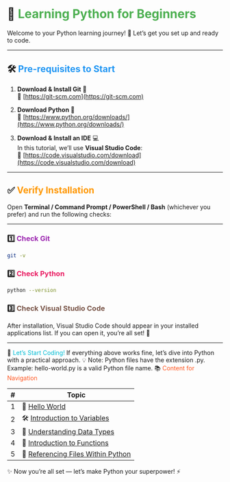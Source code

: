 # 🐍 <span style="color:#4CAF50;">Learning Python for Beginners</span>

Welcome to your Python learning journey! 🚀 Let’s get you set up and ready to code.

---

## 🛠️ <span style="color:#2196F3;">Pre-requisites to Start</span>

1. **Download & Install Git** 🧰  
   🔗 [https://git-scm.com](https://git-scm.com)

2. **Download Python** 🐍  
   🔗 [https://www.python.org/downloads/](https://www.python.org/downloads/)

3. **Download & Install an IDE** 💻  
   In this tutorial, we’ll use **Visual Studio Code**:  
   🔗 [https://code.visualstudio.com/download](https://code.visualstudio.com/download)

---

## ✅ <span style="color:#FF9800;">Verify Installation</span>

Open **Terminal / Command Prompt / PowerShell / Bash** (whichever you prefer) and run the following checks:

---

### 1️⃣ <span style="color:#9C27B0;">Check Git</span>
```bash
git -v
```

### 2️⃣ <span style="color:#E91E63;">Check Python</span>
```bash
python --version
```
### 3️⃣ <span style="color:#795548;">Check Visual Studio Code</span>

After installation, Visual Studio Code should appear in your installed applications list. If you can open it, you’re all set! 🎯

___


🚀 <span style="color:#00BCD4;">Let’s Start Coding!</span>
If everything above works fine, let’s dive into Python with a practical approach.
💡 Note: Python files have the extension .py. Example: hello-world.py is a valid Python file name.
📚 <span style="color:#FF5722;">Content for Navigation</span>

|#|Topic|
|-|-----|
|1|👋 [Hello World](Level0/FirstApplication/README.md)|
|2|🛠️ [Introduction to Variables](Level0/Variables/README.md)|
|3|📘 [Understanding Data Types](Level0/DataTypes/README.md)|
|4|📘 [Introduction to Functions](Level0/Functions/README.md)|
|5|📂 [Referencing Files Within Python](Level0/Referencing/README.md)|

✨ Now you’re all set — let’s make Python your superpower! ⚡